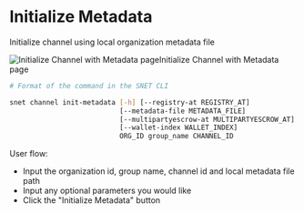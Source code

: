 # Initialize Metadata

Initialize channel using local organization metadata file

![Initialize Channel with Metadata page](/assets/images/products/AIMarketplace/TUI/ChannelInitializeMetadataPage.webp)Initialize Channel with Metadata page

```bash
# Format of the command in the SNET CLI

snet channel init-metadata [-h] [--registry-at REGISTRY_AT]
                           [--metadata-file METADATA_FILE]
                           [--multipartyescrow-at MULTIPARTYESCROW_AT]
                           [--wallet-index WALLET_INDEX]
                           ORG_ID group_name CHANNEL_ID
```

User flow:

* Input the organization id, group name, channel id and local metadata file path
* Input any optional parameters you would like
* Click the "Initialize Metadata" button
